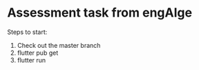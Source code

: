 # Assessment task from engAIge

Steps to start:
1. Check out the master branch
2. flutter pub get
3. flutter run

